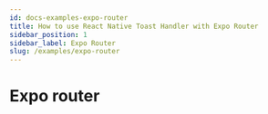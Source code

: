 ```yaml
---
id: docs-examples-expo-router
title: How to use React Native Toast Handler with Expo Router
sidebar_position: 1
sidebar_label: Expo Router
slug: /examples/expo-router
---
```


# Expo router